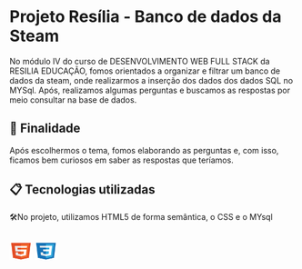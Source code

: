# Projeto Resília - Banco de dados da Steam

No módulo IV do curso de DESENVOLVIMENTO WEB FULL STACK da RESILIA EDUCAÇÃO, fomos orientados a organizar e filtrar um banco de dados da steam, onde realizarmos a inserção dos dados dos dados SQL no MYSql. Após, realizamos algumas perguntas e buscamos as respostas por meio consultar na base de dados.


## 🚀 Finalidade

Após escolhermos o tema, fomos elaborando as perguntas e, com isso, ficamos bem curiosos em saber as respostas que teríamos.


## 📋 Tecnologias utilizadas

🛠️No projeto, utilizamos HTML5 de forma semântica, o CSS e o MYsql
<div style="display: inline_block"><br>
<img align="center" alt="Will-HTML" height="30" width="40" src="https://raw.githubusercontent.com/devicons/devicon/master/icons/html5/html5-original.svg">
<img align="center" alt="Will-CSS" height="30" width="40" src="https://raw.githubusercontent.com/devicons/devicon/master/icons/css3/css3-original.svg">
</div>



